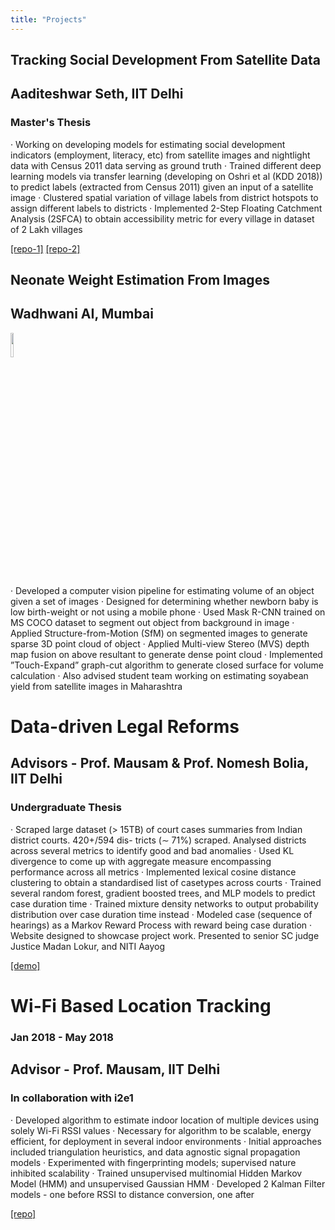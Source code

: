 ```yaml
---
title: "Projects"
--- 
```


## Tracking Social Development From Satellite Data 
## Aaditeshwar Seth, IIT Delhi
### Master's Thesis

· Working on developing models for estimating social development indicators (employment, literacy, etc) from satellite images and nightlight data with Census 2011 data serving as ground truth
· Trained different deep learning models via transfer learning (developing on Oshri et al (KDD 2018)) to predict labels (extracted from Census 2011) given an input of a satellite image
· Clustered spatial variation of village labels from district hotspots to assign different labels to districts
· Implemented 2-Step Floating Catchment Analysis (2SFCA) to obtain accessibility metric for every
village in dataset of 2 Lakh villages

[\[repo-1\]](https://github.com/sansiddhjain/MTP-spatial-clustering) [\[repo-2\]](https://github.com/sansiddhjain/MTP-accessibility)

## Neonate Weight Estimation From Images 
## Wadhwani AI, Mumbai

<p>
<!-- <img style="float: left; width: 50%;" src="https://sansiddhjain.github.io/graph4.svg"> -->
<img src="images/wadhwai-ai-logo.jpg" style="width: 10%;" >
<!-- <img style="float: left; width: 50%;;" src="https://sansiddhjain.github.io/graph5.svg"> -->
</p>

· Developed a computer vision pipeline for estimating volume of an object given a set of images
· Designed for determining whether newborn baby is low birth-weight or not using a mobile phone
· Used Mask R-CNN trained on MS COCO dataset to segment out object from background in image
· Applied Structure-from-Motion (SfM) on segmented images to generate sparse 3D point cloud of object
· Applied Multi-view Stereo (MVS) depth map fusion on above resultant to generate dense point cloud
· Implemented ”Touch-Expand” graph-cut algorithm to generate closed surface for volume calculation
· Also advised student team working on estimating soyabean yield from satellite images in Maharashtra


# Data-driven Legal Reforms  
## Advisors - Prof. Mausam & Prof. Nomesh Bolia, IIT Delhi 
### Undergraduate Thesis

· Scraped large dataset (> 15TB) of court cases summaries from Indian district courts. 420+/594 dis- tricts (∼ 71%) scraped. Analysed districts across several metrics to identify good and bad anomalies
· Used KL divergence to come up with aggregate measure encompassing performance across all metrics
· Implemented lexical cosine distance clustering to obtain a standardised list of casetypes across courts
· Trained several random forest, gradient boosted trees, and MLP models to predict case duration time
· Trained mixture density networks to output probability distribution over case duration time instead
· Modeled case (sequence of hearings) as a Markov Reward Process with reward being case duration
· Website designed to showcase project work. Presented to senior SC judge Justice Madan Lokur, and NITI Aayog

[\[demo\]](https://sansiddhjain.github.io/btp_website/home)
           
# Wi-Fi Based Location Tracking 
### Jan 2018 - May 2018 
## Advisor - Prof. Mausam, IIT Delhi 
### In collaboration with i2e1

· Developed algorithm to estimate indoor location of multiple devices using solely Wi-Fi RSSI values
· Necessary for algorithm to be scalable, energy efficient, for deployment in several indoor environments
· Initial approaches included triangulation heuristics, and data agnostic signal propagation models
· Experimented with fingerprinting models; supervised nature inhibited scalability
· Trained unsupervised multinomial Hidden Markov Model (HMM) and unsupervised Gaussian HMM
· Developed 2 Kalman Filter models - one before RSSI to distance conversion, one after

[\[repo\]](https://github.com/sansiddhjain/internal-localisation)